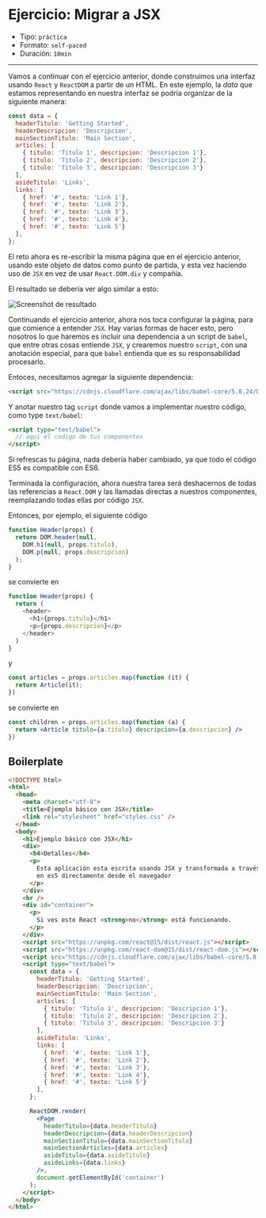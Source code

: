 # Ejercicio: Migrar a JSX

* Tipo: `práctica`
* Formato: `self-paced`
* Duración: `10min`

***

Vamos a continuar con el ejercicio anterior, donde construimos una interfaz
usando `React` y `ReactDOM` a partir de un HTML. En este ejemplo, la _data_ que
estamos representando en nuestra interfaz se podría organizar de la siguiente
manera:

```js
const data = {
  headerTitulo: 'Getting Started',
  headerDescripcion: 'Descripcion',
  mainSectionTitulo: 'Main Section',
  articles: [
    { titulo: 'Titulo 1', descripcion: 'Descripcion 1'},
    { titulo: 'Titulo 2', descripcion: 'Descripcion 2'},
    { titulo: 'Titulo 3', descripcion: 'Descripcion 3'}
  ],
  asideTitulo: 'Links',
  links: [
    { href: '#', texto: 'Link 1'},
    { href: '#', texto: 'Link 2'},
    { href: '#', texto: 'Link 3'},
    { href: '#', texto: 'Link 4'},
    { href: '#', texto: 'Link 5'}
  ],
};
```

El reto ahora es re-escribir la misma página que en el ejercicio anterior,
usando este objeto de datos como punto de partida, y esta vez haciendo uso
de `JSX` en vez de usar `React.DOM.div` y compañía.

El resultado se debería ver algo similar a esto:

![Screenshot de resultado](https://image.ibb.co/dXaJEc/html.png)

Continuando el ejercicio anterior, ahora nos toca configurar la página, para que
comience a entender `JSX`. Hay varias formas de hacer esto, pero nosotros lo que
haremos es incluir una dependencia a un script de `babel`, que entre otras cosas
entiende `JSX`, y crearemos nuestro `script`, con una anotación especial, para
que `babel` entienda que es su responsabilidad procesarlo.

Entoces, necesitamos agregar la siguiente dependencia:

```html
<script src="https://cdnjs.cloudflare.com/ajax/libs/babel-core/5.8.24/browser.min.js"></script>
```

Y anotar nuestro tag `script` donde vamos a implementar nuestro código, como
type `text/babel`:

```html
<script type="text/babel">
  // aqui el codigo de tus componentes
</script>
```

Si refrescas tu página, nada debería haber cambiado, ya que todo el código ES5
es compatible con ES6.

Terminada la configuración, ahora nuestra tarea será deshacernos de todas las
referencias a `React.DOM` y las llamadas directas a nuestros componentes,
reemplazando todas ellas por código `JSX`.

Entonces, por ejemplo, el siguiente código

```js
function Header(props) {
  return DOM.header(null,
    DOM.h1(null, props.titulo),
    DOM.p(null, props.descripcion)
  );
}
```

se convierte en

```js
function Header(props) {
  return (
    <header>
      <h1>{props.titulo}</h1>
      <p>{props.descripcion}</p>
    </header>
  )
}
```

y

```js
const articles = props.articles.map(function (it) {
  return Article(it);
})
```

se convierte en

```jsx
const children = props.articles.map(function (a) {
  return <Article titulo={a.titulo} descripcion={a.descripcion} />
})
```

## Boilerplate

```html
<!DOCTYPE html>
<html>
  <head>
    <meta charset="utf-8">
    <title>Ejemplo básico con JSX</title>
    <link rel="stylesheet" href="styles.css" />
  </head>
  <body>
    <h1>Ejemplo básico con JSX</h1>
    <div>
      <h4>Detalles</h4>
      <p>
        Esta aplicación esta escrita usando JSX y transformada a través de Babel
        en es5 directamente desde el navegador
      </p>
    </div>
    <hr />
    <div id="container">
      <p>
        Si ves esto React <strong>no</strong> está funcionando.
      </p>
    </div>
    <script src="https://unpkg.com/react@15/dist/react.js"></script>
    <script src="https://unpkg.com/react-dom@15/dist/react-dom.js"></script>
    <script src="https://cdnjs.cloudflare.com/ajax/libs/babel-core/5.8.24/browser.min.js"></script>
    <script type="text/babel">
      const data = {
        headerTitulo: 'Getting Started',
        headerDescripcion: 'Descripcion',
        mainSectionTitulo: 'Main Section',
        articles: [
          { titulo: 'Titulo 1', descripcion: 'Descripcion 1'},
          { titulo: 'Titulo 2', descripcion: 'Descripcion 2'},
          { titulo: 'Titulo 3', descripcion: 'Descripcion 3'}
        ],
        asideTitulo: 'Links',
        links: [
          { href: '#', texto: 'Link 1'},
          { href: '#', texto: 'Link 2'},
          { href: '#', texto: 'Link 3'},
          { href: '#', texto: 'Link 4'},
          { href: '#', texto: 'Link 5'}
        ],
      };

      ReactDOM.render(
        <Page
          headerTitulo={data.headerTitulo}
          headerDescripcion={data.headerDescripcion}
          mainSectionTitulo={data.mainSectionTitulo}
          mainSectionArticles={data.articles}
          asideTitulo={data.asideTitulo}
          asideLinks={data.links}
        />,
        document.getElementById('container')
      );
    </script>
  </body>
</html>
```
